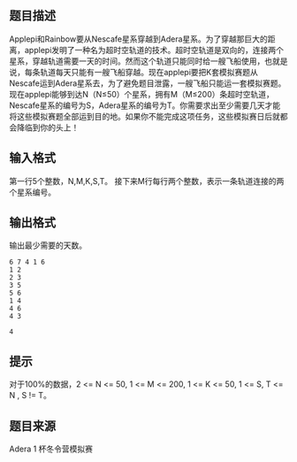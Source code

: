 


## 题目描述
Applepi和Rainbow要从Nescafe星系穿越到Adera星系。为了穿越那巨大的距离，applepi发明了一种名为超时空轨道的技术。超时空轨道是双向的，连接两个星系，穿越轨道需要一天的时间。然而这个轨道只能同时给一艘飞船使用，也就是说，每条轨道每天只能有一艘飞船穿越。现在applepi要把K套模拟赛题从Nescafe运到Adera星系去，为了避免题目泄露，一艘飞船只能运一套模拟赛题。现在applepi能够到达N（N≤50）个星系，拥有M（M≤200）条超时空轨道，Nescafe星系的编号为S，Adera星系的编号为T。你需要求出至少需要几天才能将这些模拟赛题全部运到目的地。如果你不能完成这项任务，这些模拟赛日后就都会降临到你的头上！
## 输入格式
第一行5个整数，N,M,K,S,T。
接下来M行每行两个整数，表示一条轨道连接的两个星系编号。
## 输出格式
输出最少需要的天数。

```input1
6 7 4 1 6
1 2 
2 3
3 5
5 6
1 4
4 6
4 3

```

```output1
4
```

## 提示
对于100%的数据，2 <= N <= 50, 1 <= M <= 200, 1 <= K <= 50, 1 <= S, T <= N , S != T。
## 题目来源
Adera 1 杯冬令营模拟赛


